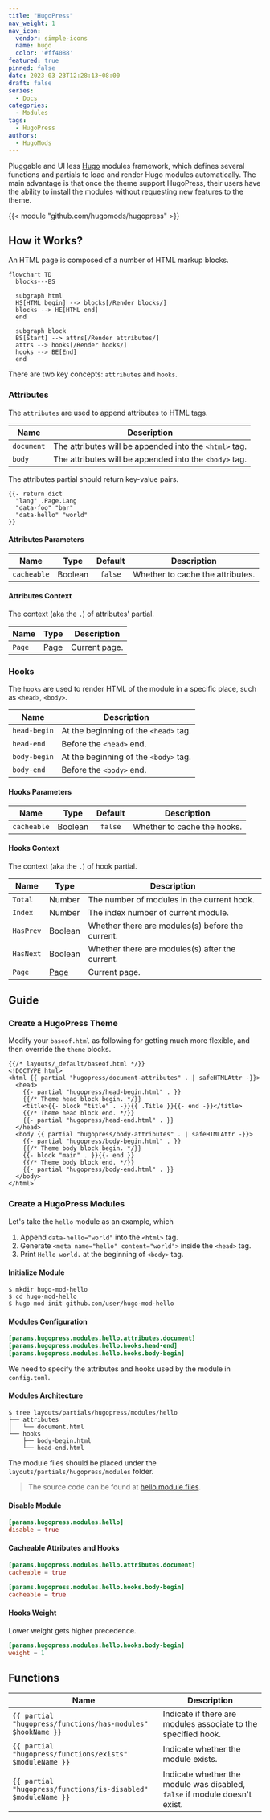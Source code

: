 ```yaml
---
title: "HugoPress"
nav_weight: 1
nav_icon:
  vendor: simple-icons
  name: hugo
  color: '#ff4088'
featured: true
pinned: false
date: 2023-03-23T12:28:13+08:00
draft: false
series:
  - Docs
categories:
  - Modules
tags:
  - HugoPress
authors:
  - HugoMods
---
```


Pluggable and UI less [Hugo](https://gohugo.io/) modules framework, which defines several functions and partials to load and render Hugo modules automatically.
The main advantage is that once the theme support HugoPress, their users have the ability to install the modules without requesting new features to the theme.

<!--more-->

{{< module "github.com/hugomods/hugopress" >}}

## How it Works?

An HTML page is composed of a number of HTML markup blocks.

```mermaid
flowchart TD
  blocks---BS

  subgraph html
  HS[HTML begin] --> blocks[/Render blocks/]
  blocks --> HE[HTML end]
  end

  subgraph block
  BS[Start] --> attrs[/Render attributes/]
  attrs --> hooks[/Render hooks/]
  hooks --> BE[End]
  end
```

There are two key concepts: `attributes` and `hooks`.

### Attributes

The `attributes` are used to append attributes to HTML tags.

| Name | Description
|---|---
| `document` | The attributes will be appended into the `<html>` tag.
| `body` | The attributes will be appended into the `<body>` tag.

The attributes partial should return key-value pairs.

```go-html-template
{{- return dict
  "lang" .Page.Lang
  "data-foo" "bar"
  "data-hello" "world"
}}
```

#### Attributes Parameters

| Name | Type | Default | Description
|---|:-:|:-:|---
| `cacheable` | Boolean | `false` | Whether to cache the attributes.

#### Attributes Context

The context (aka the `.`) of attributes' partial.

| Name | Type | Description
|---|---|---
| `Page` | [Page](https://gohugo.io/variables/page/) | Current page.

### Hooks

The `hooks` are used to render HTML of the module in a specific place, such as `<head>`, `<body>`.

| Name | Description
|---|---
| `head-begin` | At the beginning of the `<head>` tag.
| `head-end` | Before the `<head>` end.
| `body-begin` | At the beginning of the `<body>` tag.
| `body-end` | Before the `<body>` end.

#### Hooks Parameters

| Name | Type | Default | Description
|---|:-:|:-:|---
| `cacheable` | Boolean | `false` | Whether to cache the hooks.

#### Hooks Context

The context (aka the `.`) of hook partial.

| Name | Type | Description
|---|---|---
| `Total` | Number | The number of modules in the current hook.
| `Index` | Number | The index number of current module.
| `HasPrev` | Boolean | Whether there are modules(s) before the current.
| `HasNext` | Boolean | Whether there are modules(s) after the current.
| `Page` | [Page](https://gohugo.io/variables/page/) | Current page.

## Guide

### Create a HugoPress Theme

Modify your `baseof.html` as following for getting much more flexible, and then override the `theme` blocks.

```go-html-template
{{/* layouts/_default/baseof.html */}}
<!DOCTYPE html>
<html {{ partial "hugopress/document-attributes" . | safeHTMLAttr -}}>
  <head>
    {{- partial "hugopress/head-begin.html" . }}
    {{/* Theme head block begin. */}}
    <title>{{- block "title" . -}}{{ .Title }}{{- end -}}</title>
    {{/* Theme head block end. */}}
    {{- partial "hugopress/head-end.html" . }}
  </head>
  <body {{ partial "hugopress/body-attributes" . | safeHTMLAttr -}}>
    {{- partial "hugopress/body-begin.html" . }}
    {{/* Theme body block begin. */}}
    {{- block "main" . }}{{- end }}
    {{/* Theme body block end. */}}
    {{- partial "hugopress/body-end.html" . }}
  </body>
</html>
```

### Create a HugoPress Modules

Let's take the `hello` module as an example, which

1. Append `data-hello="world"` into the `<html>` tag.
1. Generate `<meta name="hello" content="world">` inside the `<head>` tag.
1. Print `Hello world.` at the beginning of `<body>` tag.

#### Initialize Module

```
$ mkdir hugo-mod-hello
$ cd hugo-mod-hello
$ hugo mod init github.com/user/hugo-mod-hello
```

#### Modules Configuration

```toml
[params.hugopress.modules.hello.attributes.document]
[params.hugopress.modules.hello.hooks.head-end]
[params.hugopress.modules.hello.hooks.body-begin]
```

We need to specify the attributes and hooks used by the module in `config.toml`.

#### Modules Architecture

```
$ tree layouts/partials/hugopress/modules/hello
├── attributes
│   └── document.html
└── hooks
    ├── body-begin.html
    └── head-end.html
```

The module files should be placed under the `layouts/partials/hugopress/modules` folder.

> The source code can be found at [hello module files](https://github.com/hugomods/hugopress/tree/main/exampleSite/layouts/partials/hugopress/modules/hello).

#### Disable Module

```toml
[params.hugopress.modules.hello]
disable = true
```

#### Cacheable Attributes and Hooks

```toml
[params.hugopress.modules.hello.attributes.document]
cacheable = true

[params.hugopress.modules.hello.hooks.body-begin]
cacheable = true
```

#### Hooks Weight

Lower weight gets higher precedence.

```toml
[params.hugopress.modules.hello.hooks.body-begin]
weight = 1
```

## Functions

| Name | Description
|---|---
| `{{ partial "hugopress/functions/has-modules" $hookName }}` | Indicate if there are modules associate to the specified hook.
| `{{ partial "hugopress/functions/exists" $moduleName }}` | Indicate whether the module exists.
| `{{ partial "hugopress/functions/is-disabled" $moduleName }}` | Indicate whether the module was disabled, `false` if module doesn't exist.
